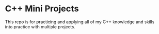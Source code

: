 # C++ Mini Projects
This repo is for practicing and applying all of my C++ knowledge and skills into practice with multiple projects.
